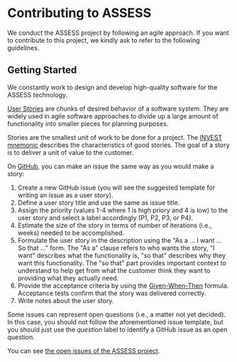 # Contributing to ASSESS

We conduct the ASSESS project by following an agile approach.
If you want to contribute to this project, we kindly ask to refer to the following guidelines.

## Getting Started

We constantly work to design and develop high-quality software for the ASSESS technology.

[User Stories](https://martinfowler.com/bliki/UserStory.html) are chunks of desired behavior of a software system. They are widely used in agile software approaches to divide up a large amount of functionality into smaller pieces for planning purposes.

Stories are the smallest unit of work to be done for a project. The [INVEST mnemonic](https://xp123.com/articles/invest-in-good-stories-and-smart-tasks/) describes the characteristics of good stories. The goal of a story is to deliver a unit of value to the customer. 

On [GitHub](https://zube.io/blog/agile-project-management-workflow-for-github-issues/), you can make an issue the same way as you would make a story:
1. Create a new GitHub issue (you will see the suggested template for writing an issue as a user story).
2. Define a user story title and use the same as issue title.
3. Assign the priority (values 1-4 where 1 is high priory and 4 is low) to the user story and select a label accordingly (P1, P2, P3, or P4).
4. Estimate the size of the story in terms of number of iterations (i.e., weeks) needed to be accomplished.
5. Formulate the user story in the description using the "As a ... I want ... So that ..." form. The "As a" clause refers to who wants the story, "I want" describes what the functionality is, "so that" describes why they want this functionality. The "so that" part provides important context to understand to help get from what the customer think they want to providing what they actually need.
6. Provide the acceptance criteria by using the [Given-When-Then](https://www.agilealliance.org/glossary/gwt/) formula. Acceptance tests confirm that the story was delivered correctly.
7. Write notes about the user story.

Some issues can represent open questions (i.e., a matter not yet decided). In this case, you should not follow the aforementioned issue template, but you should just use the _question_ label to identify a GitHub issue as an open question.

You can see [the open issues of the ASSESS project](https://github.com/nasa-jpl/ASSESS/issues).
